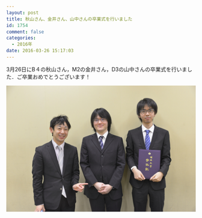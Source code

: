 ```yaml
---
layout: post
title: 秋山さん、金井さん、山中さんの卒業式を行いました
id: 1754
comment: false
categories:
  - 2016年
date: 2016-03-26 15:17:03
---
```


3月26日にB４の秋山さん，M2の金井さん，D3の山中さんの卒業式を行いました．ご卒業おめでとうございます！

[![20160406,IC3](/wp-content/uploads/2016/04/DSC4435.jpg)](/wp-content/uploads/2016/04/DSC4435.jpg)
